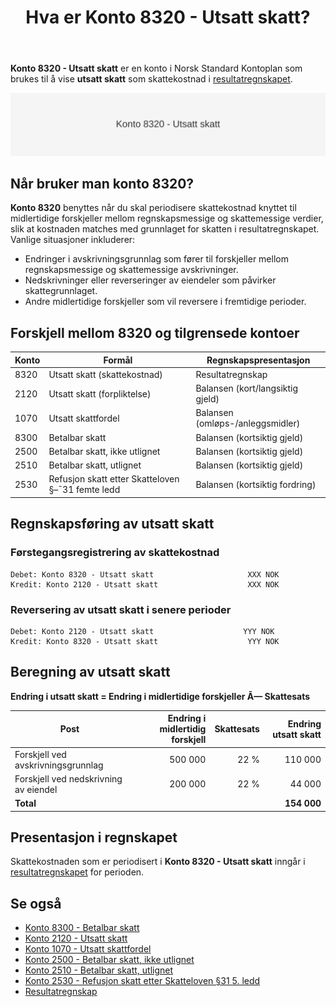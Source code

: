 ﻿---
title: "Hva er Konto 8320 - Utsatt skatt?"
seoTitle: "Konto 8320 | Utsatt skatt | Kontoplan"
description: "Konto 8320 i norsk kontoplan brukes for utsatt skatt som skattekostnad i resultatregnskapet. Lær periodisering, føring mot konto 2120 og beregning av midlertidige forskjeller."
summary: "Konto 8320 periodiserer utsatt skatt i resultatregnskapet. Kort om føring, sammenheng og beregning."
---

**Konto 8320 - Utsatt skatt** er en konto i Norsk Standard Kontoplan som brukes til å vise **utsatt skatt** som skattekostnad i [resultatregnskapet](/blogs/regnskap/hva-er-resultatregnskap "Hva er Resultatregnskap? Oppbygning og Analyse").

![Illustrasjon av konto 8320 utsatt skatt](8320-utsatt-skatt-image.svg)

## Når bruker man konto 8320?

**Konto 8320** benyttes når du skal periodisere skattekostnad knyttet til midlertidige forskjeller mellom regnskapsmessige og skattemessige verdier, slik at kostnaden matches med grunnlaget for skatten i resultatregnskapet. Vanlige situasjoner inkluderer:

* Endringer i avskrivningsgrunnlag som fører til forskjeller mellom regnskapsmessige og skattemessige avskrivninger.
* Nedskrivninger eller reverseringer av eiendeler som påvirker skattegrunnlaget.
* Andre midlertidige forskjeller som vil reversere i fremtidige perioder.

## Forskjell mellom 8320 og tilgrensede kontoer

| Konto  | Formål                                                         | Regnskapspresentasjon                     |
|--------|----------------------------------------------------------------|--------------------------------------------|
| 8320   | Utsatt skatt (skattekostnad)                                   | Resultatregnskap                           |
| 2120   | Utsatt skatt (forpliktelse)                                    | Balansen (kort/langsiktig gjeld)           |
| 1070   | Utsatt skattfordel                                             | Balansen (omløps-/anleggsmidler)           |
| 8300   | Betalbar skatt                                                 | Balansen (kortsiktig gjeld)                |
| 2500   | Betalbar skatt, ikke utlignet                                  | Balansen (kortsiktig gjeld)                |
| 2510   | Betalbar skatt, utlignet                                       | Balansen (kortsiktig gjeld)                |
| 2530   | Refusjon skatt etter Skatteloven §–¯31 femte ledd               | Balansen (kortsiktig fordring)             |

## Regnskapsføring av utsatt skatt

### Førstegangsregistrering av skattekostnad

```plaintext
Debet: Konto 8320 - Utsatt skatt                     XXX NOK
Kredit: Konto 2120 - Utsatt skatt                    XXX NOK
```

### Reversering av utsatt skatt i senere perioder

```plaintext
Debet: Konto 2120 - Utsatt skatt                    YYY NOK
Kredit: Konto 8320 - Utsatt skatt                    YYY NOK
```

## Beregning av utsatt skatt

**Endring i utsatt skatt = Endring i midlertidige forskjeller Ã— Skattesats**

| Post                                        | Endring i midlertidig forskjell | Skattesats | Endring utsatt skatt |
|---------------------------------------------|---------------------------------:|-----------:|----------------------:|
| Forskjell ved avskrivningsgrunnlag          |                        500 000  | 22 %       |              110 000  |
| Forskjell ved nedskrivning av eiendel       |                        200 000  | 22 %       |               44 000  |
| **Total**                                   |                                  |            |             **154 000** |

## Presentasjon i regnskapet

Skattekostnaden som er periodisert i **Konto 8320 - Utsatt skatt** inngår i [resultatregnskapet](/blogs/regnskap/hva-er-resultatregnskap "Hva er Resultatregnskap? Oppbygning og Analyse") for perioden.

## Se også

* [Konto 8300 - Betalbar skatt](/blogs/kontoplan/8300-betalbar-skatt "Konto 8300 - Betalbar skatt")
* [Konto 2120 - Utsatt skatt](/blogs/kontoplan/2120-utsatt-skatt "Konto 2120 - Utsatt skatt")
* [Konto 1070 - Utsatt skattfordel](/blogs/kontoplan/1070-utsatt-skattfordel "Konto 1070 - Utsatt skattfordel")
* [Konto 2500 - Betalbar skatt, ikke utlignet](/blogs/kontoplan/2500-betalbar-skatt-ikke-utlignet "Konto 2500 - Betalbar skatt, ikke utlignet")
* [Konto 2510 - Betalbar skatt, utlignet](/blogs/kontoplan/2510-betalbar-skatt-utlignet "Konto 2510 - Betalbar skatt, utlignet")
* [Konto 2530 - Refusjon skatt etter Skatteloven §31 5. ledd](/blogs/kontoplan/2530-refusjon-skatt-etter-skatteloven-31-5-ledd "Konto 2530 - Refusjon skatt etter Skatteloven §31 5. ledd")
* [Resultatregnskap](/blogs/regnskap/hva-er-resultatregnskap "Hva er Resultatregnskap? Oppbygning og Analyse")






